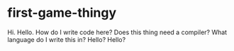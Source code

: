 # first-game-thingy
Hi. Hello. How do I write code here? Does this thing need a compiler? What language do I write this in? Hello? Hello?
